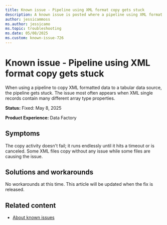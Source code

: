 ```yaml
---
title: Known issue - Pipeline using XML format copy gets stuck
description: A known issue is posted where a pipeline using XML format copy gets stuck.
author: jessicammoss
ms.author: jessicamo
ms.topic: troubleshooting  
ms.date: 05/08/2025
ms.custom: known-issue-726
---
```


# Known issue - Pipeline using XML format copy gets stuck

When using a pipeline to copy XML formatted data to a tabular data source, the pipeline gets stuck. The issue most often appears when XML single records contain many different array type properties.

**Status:** Fixed: May 8, 2025

**Product Experience:** Data Factory

## Symptoms

The copy activity doesn't fail; it runs endlessly until it hits a timeout or is canceled. Some XML files copy without any issue while some files are causing the issue.

## Solutions and workarounds

No workarounds at this time. This article will be updated when the fix is released.

## Related content

- [About known issues](https://support.fabric.microsoft.com/known-issues)
